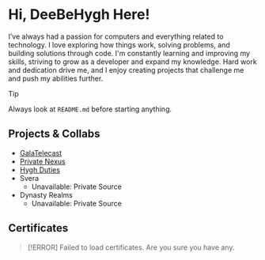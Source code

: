 # Hi, DeeBeHygh Here!

I’ve always had a passion for computers and everything related to technology. I love exploring how things work, solving problems, and building solutions through code. I'm constantly learning and improving my skills, striving to grow as a developer and expand my knowledge. Hard work and dedication drive me, and I enjoy creating projects that challenge me and push my abilities further.


> [!TIP]
> Always look at `README.md` before starting anything.


## Projects & Collabs
- [GalaTelecast](https://github.com/deebehygh/GalacTelecast)
- [Private Nexus](https://github.com/ImTacx/realmdex)
- [Hygh Duties](https://github.com/deebehygh/Hygh-Tasks)
- Svera
  - Unavailable: Private Source
- Dynasty Realms
  - Unavailable: Private Source


## Certificates
> [!ERROR]
> Failed to load certificates. Are you sure you have any.
